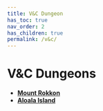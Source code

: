 ```yaml
---
title: V&C Dungeon
has_toc: true
nav_order: 2
has_children: true
permalink: /v&c/
---
```

# V&C Dungeons
- [**Mount Rokkon**](./amr/README.md)
- [**Aloala Island**](./aai/README.md)

